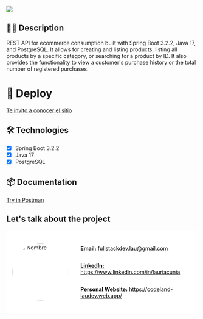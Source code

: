<p>
  <img src="https://github.com/Lauriacunia/ecommerce-springboot/assets/63796774/673f690f-4599-4766-b1f4-add4e2f9abb3">
</p>

## 🧑‍💻 Description
REST API for ecommerce consumption built with Spring Boot 3.2.2, Java 17, and PostgreSQL. It allows for creating and listing products, listing all products by a specific category, or searching for a product by ID. It also provides the functionality to view a customer's purchase history or the total number of registered purchases.

# 🚀 Deploy

[Te invito a conocer el sitio ](https://oms-challenge-laura.netlify.app/)


## 🛠️ Technologies

- [x] Spring Boot 3.2.2
- [x] Java 17
- [x] PostgreSQL

## 📦 Documentation
[Try in Postman ](https://documenter.getpostman.com/view/13362314/2sA2r3YkNK)


## Let's talk about the project



<div style="display:flex; align-items: center; background-color: white; border-radius:10px; padding:15px;">
  <img src="https://github.com/Lauriacunia/tech-blog-django/assets/63796774/844e3831-979a-4c69-8025-9f8dd85c8d3a" alt="Tu Nombre" width="150" height="150" style="border-radius: 50%">
  <div style=" display: flex; flex-direction: column; padding:10px; margin-left: 20px;">
  <p style="color: black;"><i class="fas fa-envelope"></i><b>Email:</b> fullstackdev.lau@gmail.com</p>
  <a href="https://www.linkedin.com/in/lauriacunia"><p style="color: black;"><i class="fab fa-linkedin"></i><b>LinkedIn:</b> https://www.linkedin.com/in/lauriacunia </p></a>
   <a href="https://codeland-laudev.web.app/"><p style="color: black;"><i class="fas fa-globe"></i><b>Personal Website:</b> https://codeland-laudev.web.app/</p></a>
  </div>
</div>